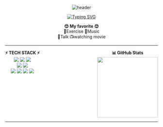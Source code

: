 <div align="center">

<div style="text-align: center;">
 
![header](https://capsule-render.vercel.app/api?type=waving&color=dcdcdc&text=&animation=twinkling&height=80)

[![Typing SVG](https://readme-typing-svg.demolab.com?font=Alkatra&weight=500&size=45&duration=3500&pause=3&color=333333&center=true&vCenter=true&multiline=true&repeat=true&width=1000&height=100&lines=Welcome+to+YoungSoon12's+GitHub!👋)](https://git.io/typing-svg)

</div>

<div align="center">
<b>😊 My favorite 😊</b>
<br />
💪Exercise 🎵Music <br />
 💬Talk 📺watching movie
 </div>
<hr>

<div style="display: flex; justify-content: space-between; align-items: flex-start; width: 100%; max-width: 800px;">
        <div style="text-align: center; margin-right: 20px;">
            <b>⚡ TECH STACK ⚡</b> <br />
            <img src="https://img.shields.io/badge/html5-E34F26?style=flat&logo=html5&logoColor=white">
            <img src="https://img.shields.io/badge/css-1572B6?style=flat&logo=css3&logoColor=white">
            <img src="https://img.shields.io/badge/javascript-F7DF1E?style=flat&logo=javascript&logoColor=black">
            <br />
            <img src="https://img.shields.io/badge/React-61DAFB?style=flat&logo=React&logoColor=black"/>
            <img src="https://img.shields.io/badge/Node.js-339933?style=flat&logo=Node.js&logoColor=white"/>
            <br />
            <img src="https://img.shields.io/badge/GitHub-181717?style=flat&logo=GitHub&logoColor=white"/>
            <img src="https://img.shields.io/badge/Notion-white?style=flat&logo=Notion&logoColor=000000">
            <img src="https://img.shields.io/badge/Slack-4A154B?style=flat&logo=Slack&logoColor=white">
            <img src="https://img.shields.io/badge/Discord-5865f2?style=flat&logo=Discord&logoColor=white">
        </div>

<div style="text-align: center;">
<b>📊 GitHub Stats</b> <br />
<img src="https://github-readme-stats.vercel.app/api/top-langs/?username=youngsoon12&layout=compact&card_width=445&langs_count=6" width="200" />
</div>
</div>
    
<hr>
</div>
